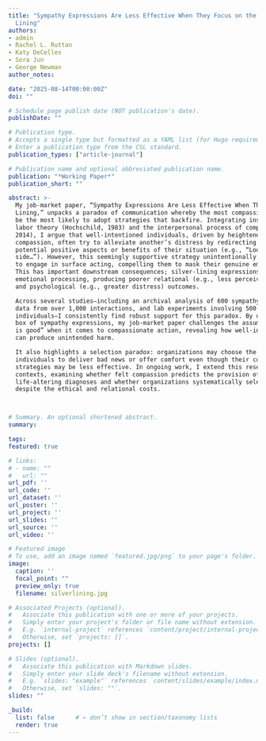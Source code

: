 ```yaml
---
title: "Sympathy Expressions Are Less Effective When They Focus on the Silver
  Lining"
authors:
- admin
- Rachel L. Ruttan
- Katy DeCelles
- Sora Jun
- George Newman
author_notes:

date: "2025-08-14T00:00:00Z"
doi: ""

# Schedule page publish date (NOT publication's date).
publishDate: ""

# Publication type.
# Accepts a single type but formatted as a YAML list (for Hugo requirements).
# Enter a publication type from the CSL standard.
publication_types: ["article-journal"]

# Publication name and optional abbreviated publication name.
publication: "*Working Paper*"
publication_short: ""

abstract: >-
  My job-market paper, “Sympathy Expressions Are Less Effective When They Focus on the Silver
  Lining,” unpacks a paradox of communication whereby the most compassionate individuals may
  be the most likely to adopt strategies that backfire. Integrating insights from emotional-
  labor theory (Hochschild, 1983) and the interpersonal process of compassion (Dutton et al.,
  2014), I argue that well-intentioned individuals, driven by heightened feelings of
  compassion, often try to alleviate another’s distress by redirecting their attention to the
  potential positive aspects or benefits of their situation (e.g., “Look on the bright
  side…”). However, this seemingly supportive strategy unintentionally pressures recipients
  to engage in surface acting, compelling them to mask their genuine emotional experiences.
  This has important downstream consequences; silver-lining expressions undermine authentic
  emotional processing, producing poorer relational (e.g., less perceived supervisor support)
  and psychological (e.g., greater distress) outcomes.

  Across several studies—including an archival analysis of 600 sympathy cards, observational
  data from over 1,000 interactions, and lab experiments involving 500 grieving
  individuals—I consistently find robust support for this paradox. By unpacking the black
  box of sympathy expressions, my job-market paper challenges the assumption that “anything
  is good” when it comes to compassionate action, revealing how well-intentioned strategies
  can produce unintended harm.

  It also highlights a selection paradox: organizations may choose the most compassionate
  individuals to deliver bad news or offer comfort even though their conversational
  strategies may be less effective. In ongoing work, I extend this research to medical
  contexts, examining whether felt compassion predicts the provision of false hope during
  life-altering diagnoses and whether organizations systematically select such communicators
  despite the ethical and relational costs.



# Summary. An optional shortened abstract.
summary: 

tags:
featured: true

# links:
# - name: ""
#   url: ""
url_pdf: ''
url_code: ''
url_dataset: ''
url_poster: ''
url_project: ''
url_slides: ''
url_source: ''
url_video: ''

# Featured image
# To use, add an image named `featured.jpg/png` to your page's folder. 
image:
  caption: ''
  focal_point: ""
  preview_only: true
  filename: silverlining.jpg 

# Associated Projects (optional).
#   Associate this publication with one or more of your projects.
#   Simply enter your project's folder or file name without extension.
#   E.g. `internal-project` references `content/project/internal-project/index.md`.
#   Otherwise, set `projects: []`.
projects: []

# Slides (optional).
#   Associate this publication with Markdown slides.
#   Simply enter your slide deck's filename without extension.
#   E.g. `slides: "example"` references `content/slides/example/index.md`.
#   Otherwise, set `slides: ""`.
slides: ""

_build:
  list: false      # ← don’t show in section/taxonomy lists
  render: true 
---
```


